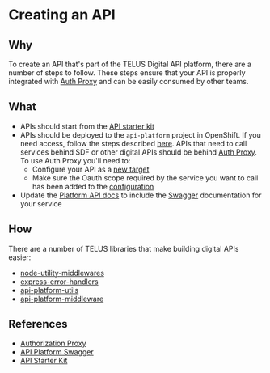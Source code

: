 # Creating an API

## Why

To create an API that's part of the TELUS Digital API platform, there are a number of steps to follow. These steps ensure that your API is properly integrated with [Auth Proxy](authorization-proxy.md) and can be easily consumed by other teams.

## What

* APIs should start from the [API starter kit](https://github.com/telusdigital/api-starter-kit)
* APIs should be deployed to the `api-platform` project in OpenShift. If you need access, follow the steps described [here](https://github.com/telusdigital/openshift-cluster-provisioning/).
APIs that need to call services behind SDF or other digital APIs should be behind [Auth Proxy](authorization-proxy.md). To use Auth Proxy you'll need to:
  * Configure your API as a [new target](https://github.com/telusdigital/authorization-proxy/blob/master/src/config/api-targets/production.js)
  * Make sure the Oauth scope required by the service you want to call has been added to the [configuration](https://github.com/telusdigital/authorization-proxy/blob/master/src/config/sdf-env/prod.js)
* Update the [Platform API docs](https://github.com/telusdigital/api-platform-docs) to include the [Swagger](https://swagger.io/) documentation for your service

## How

There are a number of TELUS libraries that make building digital APIs easier:
* [node-utility-middlewares](https://github.com/telusdigital/node-utility-middlewares)
* [express-error-handlers](https://github.com/telusdigital/express-error-handlers)
* [api-platform-utils](https://github.com/telusdigital/api-platform-utils)
* [api-platform-middleware](https://github.com/telusdigital/api-platform-middleware)


## References

- [Authorization Proxy](authorization-proxy.md)
- [API Platform Swagger](https://www.telus.com/api-platform/home/)
- [API Starter Kit](https://github.com/telusdigital/api-starter-kit)
